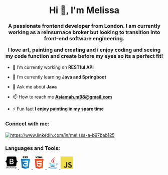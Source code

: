 <h1 align="center">Hi 👋, I'm Melissa</h1>
<h3 align="center">A passionate frontend developer from London. I am currently working as a reinsurnace broker but looking to transition into front-end software engineering.

I love art, painting and creating and i enjoy coding and seeing my code function and create before my eyes so its a perfect fit!
</h3>

- 🔭 I’m currently working on **RESTful API**

- 🌱 I’m currently learning **Java and Springboot**

- 💬 Ask me about **Java**

- 📫 How to reach me **Asiamah.m98@gmail.com**

- ⚡ Fun fact **I enjoy painting in my spare time**

<h3 align="left">Connect with me:</h3>
<p align="left">
<a href="https://linkedin.com/in/https://www.linkedin.com/in/melissa-a-b97bab125" target="blank"><img align="center" src="https://raw.githubusercontent.com/rahuldkjain/github-profile-readme-generator/master/src/images/icons/Social/linked-in-alt.svg" alt="https://www.linkedin.com/in/melissa-a-b97bab125" height="30" width="40" /></a>
</p>

<h3 align="left">Languages and Tools:</h3>
<p align="left"> <a href="https://getbootstrap.com" target="_blank" rel="noreferrer"> <img src="https://raw.githubusercontent.com/devicons/devicon/master/icons/bootstrap/bootstrap-plain-wordmark.svg" alt="bootstrap" width="40" height="40"/> </a> <a href="https://www.w3schools.com/css/" target="_blank" rel="noreferrer"> <img src="https://raw.githubusercontent.com/devicons/devicon/master/icons/css3/css3-original-wordmark.svg" alt="css3" width="40" height="40"/> </a> <a href="https://www.w3.org/html/" target="_blank" rel="noreferrer"> <img src="https://raw.githubusercontent.com/devicons/devicon/master/icons/html5/html5-original-wordmark.svg" alt="html5" width="40" height="40"/> </a> <a href="https://www.java.com" target="_blank" rel="noreferrer"> <img src="https://raw.githubusercontent.com/devicons/devicon/master/icons/java/java-original.svg" alt="java" width="40" height="40"/> </a> <a href="https://developer.mozilla.org/en-US/docs/Web/JavaScript" target="_blank" rel="noreferrer"> <img src="https://raw.githubusercontent.com/devicons/devicon/master/icons/javascript/javascript-original.svg" alt="javascript" width="40" height="40"/> </a> </p>
<!--
**Melissa-Asia/Melissa-Asia** is a ✨ _special_ ✨ repository because its `README.md` (this file) appears on your GitHub profile.
